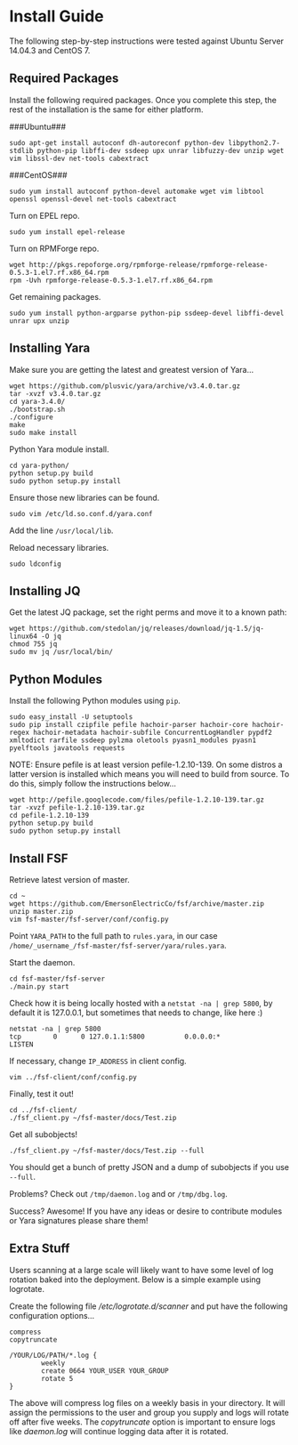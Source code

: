 Install Guide
=============

The following step-by-step instructions were tested against Ubuntu Server 14.04.3 and CentOS 7.

Required Packages 
------------------

Install the following required packages. Once you complete this step, the rest of the installation is the same for either platform.

###Ubuntu###

```
sudo apt-get install autoconf dh-autoreconf python-dev libpython2.7-stdlib python-pip libffi-dev ssdeep upx unrar libfuzzy-dev unzip wget vim libssl-dev net-tools cabextract
```

###CentOS###

`sudo yum install autoconf python-devel automake wget vim libtool openssl openssl-devel net-tools cabextract`

Turn on EPEL repo.

`sudo yum install epel-release`

Turn on RPMForge repo.
```
wget http://pkgs.repoforge.org/rpmforge-release/rpmforge-release-0.5.3-1.el7.rf.x86_64.rpm
rpm -Uvh rpmforge-release-0.5.3-1.el7.rf.x86_64.rpm
```
Get remaining packages.

`sudo yum install python-argparse python-pip ssdeep-devel libffi-devel unrar upx unzip`

Installing Yara 
------------------

Make sure you are getting the latest and greatest version of Yara...
```
wget https://github.com/plusvic/yara/archive/v3.4.0.tar.gz
tar -xvzf v3.4.0.tar.gz
cd yara-3.4.0/
./bootstrap.sh
./configure
make
sudo make install
```

Python Yara module install.
```
cd yara-python/
python setup.py build
sudo python setup.py install
```
Ensure those new libraries can be found.

`sudo vim /etc/ld.so.conf.d/yara.conf`

Add the line `/usr/local/lib`.

Reload necessary libraries.

`sudo ldconfig`

Installing JQ
-------------
Get the latest JQ package, set the right perms and move it to a known path:
```
wget https://github.com/stedolan/jq/releases/download/jq-1.5/jq-linux64 -O jq
chmod 755 jq
sudo mv jq /usr/local/bin/
```

Python Modules
--------------

Install the following Python modules using `pip`.

```
sudo easy_install -U setuptools
sudo pip install czipfile pefile hachoir-parser hachoir-core hachoir-regex hachoir-metadata hachoir-subfile ConcurrentLogHandler pypdf2 xmltodict rarfile ssdeep pylzma oletools pyasn1_modules pyasn1 pyelftools javatools requests
```
NOTE: Ensure pefile is at least version pefile-1.2.10-139. On some distros a latter version is installed which means you will need to build from source. To do this, simply follow the instructions below...

```
wget http://pefile.googlecode.com/files/pefile-1.2.10-139.tar.gz
tar -xvzf pefile-1.2.10-139.tar.gz
cd pefile-1.2.10-139
python setup.py build
sudo python setup.py install
```

Install FSF
------------

Retrieve latest version of master.

```
cd ~
wget https://github.com/EmersonElectricCo/fsf/archive/master.zip
unzip master.zip
vim fsf-master/fsf-server/conf/config.py
```
Point `YARA_PATH` to the full path to `rules.yara`, in our case `/home/_username_/fsf-master/fsf-server/yara/rules.yara`.

Start the daemon.
```
cd fsf-master/fsf-server
./main.py start
```

Check how it is being locally hosted with a `netstat -na | grep 5800`, by default it is 127.0.0.1, but sometimes that needs to change, like here :)
```
netstat -na | grep 5800
tcp        0      0 127.0.1.1:5800          0.0.0.0:*               LISTEN
```

If necessary, change `IP_ADDRESS` in client config.

`vim ../fsf-client/conf/config.py`

Finally, test it out!
```
cd ../fsf-client/
./fsf_client.py ~/fsf-master/docs/Test.zip
```

Get all subobjects!

`./fsf_client.py ~/fsf-master/docs/Test.zip --full`

You should get a bunch of pretty JSON and a dump of subobjects if you use `--full`.

Problems? Check out `/tmp/daemon.log` and or `/tmp/dbg.log`.

Success? Awesome! If you have any ideas or desire to contribute modules or Yara signatures please share them!

Extra Stuff
-----------

Users scanning at a large scale will likely want to have some level of log rotation baked into the deployment. Below is a simple example using logrotate.

Create the following file _/etc/logrotate.d/scanner_ and put have the following configuration options...

```
compress
copytruncate
 
/YOUR/LOG/PATH/*.log {
        weekly
        create 0664 YOUR_USER YOUR_GROUP
        rotate 5
}
```
The above will compress log files on a weekly basis in your directory. It will assign the permissions to the user and group you supply and logs will rotate off after five weeks. The _copytruncate_ option is important to ensure logs like _daemon.log_ will continue logging data after it is rotated.


